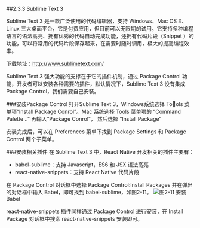 ##2.3.3 Sublime Text 3

Sublime Text 3 是一款广泛使用的代码编辑器，支持 Windows、Mac OS X、Linux 三大桌面平台，它是付费应用，但目前可以无限期的试用。它支持多种编程语言的语法高亮、拥有优秀的代码自动完成功能，还拥有代码片段（Snippet ）的功能，可以将常用的代码片段保存起来，在需要时随时调用，极大的提高编程效率。

下载地址：http://www.sublimetext.com/

Sublime Text 3 强大功能的支撑在于它的插件机制，通过 Package Control 功能，开发者可以安装各种需要的插件，默认情况下，Sublime Text 3 没有集成 Package Control，我们需要自己安装。

###安装Package Control
打开Sublime Text 3，Windows系统选择 Tools 菜单项“Install Package Conrol”。Mac 系统选择 Tools 菜单项的 “Command Palette ..” 再输入“Package Conrol”， 然后选择 “Install Package”

安装完成后，可以在 Preferences 菜单下找到 Package Settings 和 Package Control 两个子菜单。

###安装相关插件
在 Sublime Text 3 中，React Native 开发相关的插件主要有：
* babel-sublime：支持 Javascript，ES6 和 JSX 语法高亮
* react-native-snippets：支持 React Native 代码片段

在 Package Control 对话框中选择 Package Control:Install Packages 并在弹出的对话框中输入 Babel，即可找到 babel-sublime，如图2-11。
![](/assets/图2-11.png)图2-11 安装Babel

react-native-snippets 插件同样通过 Package Control 进行安装，在 Install Package 对话框中搜索 react-native-snippets 安装即可。